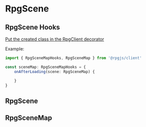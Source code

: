 # RpgScene

## RpgScene Hooks

[Put the created class in the RpgClient decorator](/classes/client.html#scenes)

Example:

```ts
import { RpgSceneMapHooks, RpgSceneMap } from '@rpgjs/client'

const sceneMap: RpgSceneMapHooks = {
    onAfterLoading(scene: RpgSceneMap) {

    }
}
```

<!--@include: ../api/RpgSceneHooks.md-->

## RpgScene

<!--@include: ../api/RpgScene.md-->

## RpgSceneMap

<!--@include: ../api/RpgSceneMap.md-->

